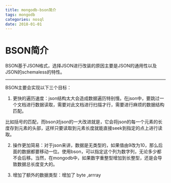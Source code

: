 ```yaml
---
title: mongodb-bson简介
tags: mongodb
categories: nosql
date: 2018-01-01
---
```


# BSON简介


BSON基于JSON格式，选择JSON进行改装的原因主要是JSON的通用性以及JSON的schemaless的特性。

---

BSON主要会实现以下三个目标：
1. 更快的遍历速度：json结构太大会造成数据遍历特别慢。在json中，要跳过一个文档进行数据读取，需要对此文档进行扫描才行，需要进行麻烦的数据结构匹配。
<!-- more-->
比如括号的匹配，而bson对json的一大改进就是，它会将json的每一个元素的长度存到元素的头部，这样只要读取到元素长度就能直接seek到指定的点上进行读取。

2. 操作更加简易：对于json来讲，数据是无类型的，如果值由9改为10，那么后面的数据都要移动一位。使用bson，可以指定这个列为数字列，无论多少都不会后移。当然，在mongodb中，如果数字重整型增加到长整型，还是会导致数据总长度变大的。

3. 增加了额外的数据类型：增加了 byte ,arrray